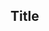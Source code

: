 <style>
    main {
        background-color: #030303 !important;
    }
    .markdown-body {
        background-color: #000 !important;
    }
    #page-ctn, #page-header, .markdown-body {
        max-width: min(1100px, 90vw) !important;
    }
    img {
        max-width: 90%;
        max-height: 300px !important;
    }
    img:hover {
        max-height: 900px !important;

    }
    .katex-display {
        margin-left: 1vw;
        background-color: #000;
        padding: 10px;
        display: inline-block;
        margin-bottom: 0px;
        margin-top: 0px;
    }
    .katex-html {
        font-size: 90%;
        padding-top: 2px;
        padding-bottom: 2px;
        color: #000 !important;
        padding-left: 4px;
        padding-right: 4px;
        background-color: #039 !important;
    }
    li {
        margin-top: 3px;
    }
    u {
        color: #F90;
        text-decoration: none;
    }
    strong {
        color: #777;
        font-style: italic;
        font-weight: normal !important;
    }
</style>

## Title
